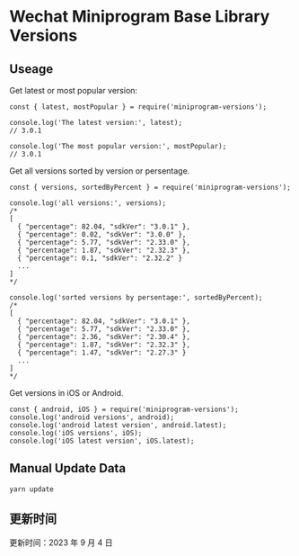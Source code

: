 
# Wechat Miniprogram Base Library Versions

## Useage

Get latest or most popular version:

```;
const { latest, mostPopular } = require('miniprogram-versions');

console.log('The latest version:', latest);
// 3.0.1

console.log('The most popular version:', mostPopular);
// 3.0.1

```

Get all versions sorted by version or persentage.

```
const { versions, sortedByPercent } = require('miniprogram-versions');

console.log('all versions:', versions);
/*
[
  { "percentage": 82.04, "sdkVer": "3.0.1" },
  { "percentage": 0.02, "sdkVer": "3.0.0" },
  { "percentage": 5.77, "sdkVer": "2.33.0" },
  { "percentage": 1.87, "sdkVer": "2.32.3" },
  { "percentage": 0.1, "sdkVer": "2.32.2" }
  ...
]
*/

console.log('sorted versions by persentage:', sortedByPercent);
/*
[
  { "percentage": 82.04, "sdkVer": "3.0.1" },
  { "percentage": 5.77, "sdkVer": "2.33.0" },
  { "percentage": 2.36, "sdkVer": "2.30.4" },
  { "percentage": 1.87, "sdkVer": "2.32.3" },
  { "percentage": 1.47, "sdkVer": "2.27.3" }
  ...
]
*/
```

Get versions in iOS or Android.

```
const { android, iOS } = require('miniprogram-versions');
console.log('android versions', android);
console.log('android latest version', android.latest);
console.log('iOS versions', iOS);
console.log('iOS latest version', iOS.latest);
```

## Manual Update Data

```
yarn update
```

## 更新时间

更新时间：2023 年 9 月 4 日
